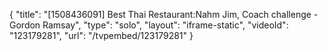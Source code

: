 {
    "title": "[1508436091] Best Thai Restaurant:Nahm Jim, Coach challenge - Gordon Ramsay",
    "type": "solo",
    "layout": "iframe-static",
    "videoId": "123179281",
    "url": "\/tvpembed\/123179281"
}